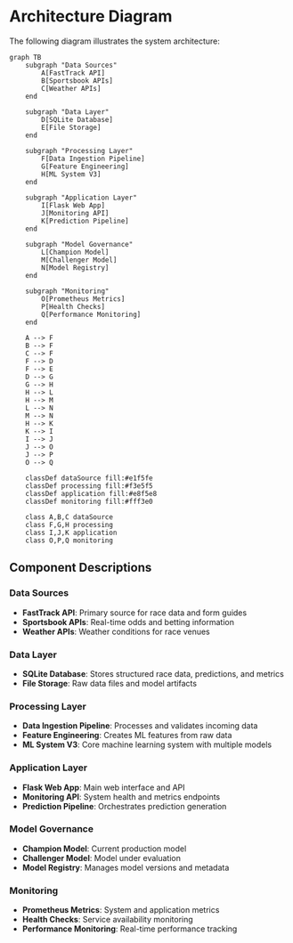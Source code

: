 # Architecture Diagram

The following diagram illustrates the system architecture:

```mermaid
graph TB
    subgraph "Data Sources"
        A[FastTrack API] 
        B[Sportsbook APIs]
        C[Weather APIs]
    end
    
    subgraph "Data Layer"
        D[SQLite Database]
        E[File Storage]
    end
    
    subgraph "Processing Layer"
        F[Data Ingestion Pipeline]
        G[Feature Engineering]
        H[ML System V3]
    end
    
    subgraph "Application Layer"
        I[Flask Web App]
        J[Monitoring API]
        K[Prediction Pipeline]
    end
    
    subgraph "Model Governance"
        L[Champion Model]
        M[Challenger Model]
        N[Model Registry]
    end
    
    subgraph "Monitoring"
        O[Prometheus Metrics]
        P[Health Checks]
        Q[Performance Monitoring]
    end
    
    A --> F
    B --> F
    C --> F
    F --> D
    F --> E
    D --> G
    G --> H
    H --> L
    H --> M
    L --> N
    M --> N
    H --> K
    K --> I
    I --> J
    J --> O
    J --> P
    O --> Q
    
    classDef dataSource fill:#e1f5fe
    classDef processing fill:#f3e5f5
    classDef application fill:#e8f5e8
    classDef monitoring fill:#fff3e0
    
    class A,B,C dataSource
    class F,G,H processing
    class I,J,K application
    class O,P,Q monitoring
```

## Component Descriptions

### Data Sources
- **FastTrack API**: Primary source for race data and form guides
- **Sportsbook APIs**: Real-time odds and betting information
- **Weather APIs**: Weather conditions for race venues

### Data Layer
- **SQLite Database**: Stores structured race data, predictions, and metrics
- **File Storage**: Raw data files and model artifacts

### Processing Layer
- **Data Ingestion Pipeline**: Processes and validates incoming data
- **Feature Engineering**: Creates ML features from raw data
- **ML System V3**: Core machine learning system with multiple models

### Application Layer
- **Flask Web App**: Main web interface and API
- **Monitoring API**: System health and metrics endpoints
- **Prediction Pipeline**: Orchestrates prediction generation

### Model Governance
- **Champion Model**: Current production model
- **Challenger Model**: Model under evaluation
- **Model Registry**: Manages model versions and metadata

### Monitoring
- **Prometheus Metrics**: System and application metrics
- **Health Checks**: Service availability monitoring
- **Performance Monitoring**: Real-time performance tracking
